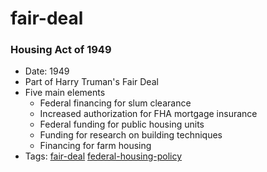 # fair-deal
### Housing Act of 1949
- Date: 1949
- Part of Harry Truman's Fair Deal
- Five main elements
  - Federal financing for slum clearance
  - Increased authorization for FHA mortgage insurance
  - Federal funding for public housing units
  - Funding for research on building techniques
  - Financing for farm housing
- Tags: [fair-deal](../tags/fair-deal.md) [federal-housing-policy](../tags/federal-housing-policy.md)

